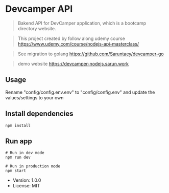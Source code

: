 # Devcamper API

> Bakend API for DevCamper application, which is a bootcamp directory website. 

>This project created by follow along udemy course <https://www.udemy.com/course/nodejs-api-masterclass/> 

> See migration to golang <https://github.com/Saruntaey/devcamper-go>

> demo website <https://devcamper-nodejs.sarun.work> 

## Usage

 Rename "config/config.env.env" to "config/config.env" and update the values/settings to your own

 ## Install dependencies
```
npm install
```

## Run app
```
# Run in dev mode
npm run dev

# Run in production mode
npm start
```

- Version: 1.0.0
- License: MIT
